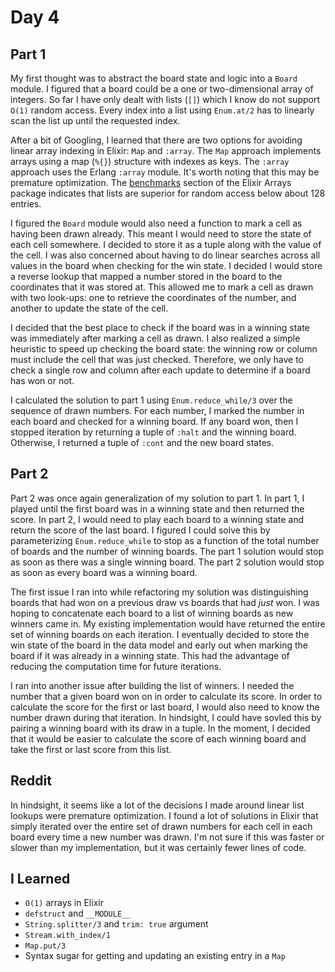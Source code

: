 # Day 4

## Part 1

My first thought was to abstract the board state and logic into a `Board` module. I figured that a board could be a one or two-dimensional array of integers. So far I have only dealt with lists (`[]`) which I know do not support `O(1)` random access. Every index into a list using `Enum.at/2` has to linearly scan the list up until the requested index.

After a bit of Googling, I learned that there are two options for avoiding linear array indexing in Elixir: `Map` and `:array`. The `Map` approach implements arrays using a map (`%{}`) structure with indexes as keys. The `:array` approach uses the Erlang `:array` module. It's worth noting that this may be premature optimization. The [benchmarks](https://github.com/Qqwy/elixir-arrays#benchmarks) section of the Elixir Arrays package indicates that lists are superior for random access below about 128 entries.

I figured the `Board` module would also need a function to mark a cell as having been drawn already. This meant I would need to store the state of each cell somewhere. I decided to store it as a tuple along with the value of the cell. I was also concerned about having to do linear searches across all values in the board when checking for the win state. I decided I would store a reverse lookup that mapped a number stored in the board to the coordinates that it was stored at. This allowed me to mark a cell as drawn with two look-ups: one to retrieve the coordinates of the number, and another to update the state of the cell.

I decided that the best place to check if the board was in a winning state was immediately after marking a cell as drawn. I also realized a simple heuristic to speed up checking the board state: the winning row or column must include the cell that was just checked. Therefore, we only have to check a single row and column after each update to determine if a board has won or not.

I calculated the solution to part 1 using `Enum.reduce_while/3` over the sequence of drawn numbers. For each number, I marked the number in each board and checked for a winning board. If any board won, then I stopped iteration by returning a tuple of `:halt` and the winning board. Otherwise, I returned a tuple of `:cont` and the new board states.

## Part 2

Part 2 was once again generalization of my solution to part 1. In part 1, I played until the first board was in a winning state and then returned the score. In part 2, I would need to play each board to a winning state and return the score of the last board. I figured I could solve this by parameterizing `Enum.reduce_while` to stop as a function of the total number of boards and the number of winning boards. The part 1 solution would stop as soon as there was a single winning board. The part 2 solution would stop as soon as every board was a winning board.

The first issue I ran into while refactoring my solution was distinguishing boards that had won on a previous draw vs boards that had _just_ won. I was hoping to concatenate each board to a list of winning boards as new winners came in. My existing implementation would have returned the entire set of winning boards on each iteration. I eventually decided to store the win state of the board in the data model and early out when marking the board if it was already in a winning state. This had the advantage of reducing the computation time for future iterations.

I ran into another issue after building the list of winners. I needed the number that a given board won on in order to calculate its score. In order to calculate the score for the first or last board, I would also need to know the number drawn during that iteration. In hindsight, I could have sovled this by pairing a winning board with its draw in a tuple. In the moment, I decided that it would be easier to calculate the score of each winning board and take the first or last score from this list.

## Reddit

In hindsight, it seems like a lot of the decisions I made around linear list lookups were premature optimization. I found a lot of solutions in Elixir that simply iterated over the entire set of drawn numbers for each cell in each board every time a new number was drawn. I'm not sure if this was faster or slower than my implementation, but it was certainly fewer lines of code.

## I Learned

- `O(1)` arrays in Elixir
- `defstruct` and `__MODULE__`
- `String.splitter/3` and `trim: true` argument
- `Stream.with_index/1`
- `Map.put/3`
- Syntax sugar for getting and updating an existing entry in a `Map`
